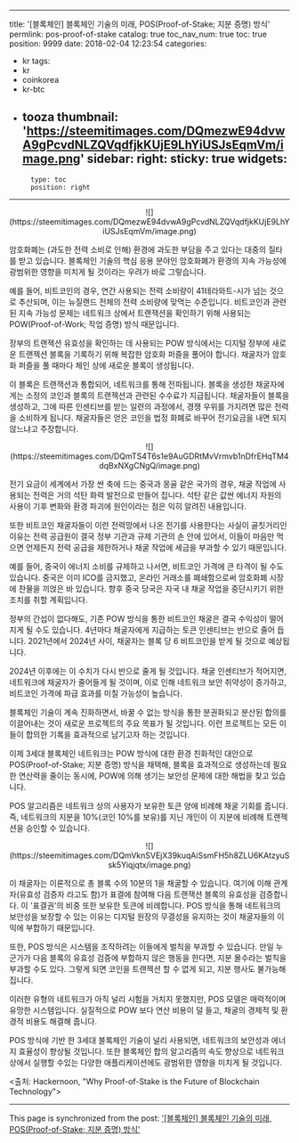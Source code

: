 
---
title: '[블록체인]  블록체인 기술의 미래, POS(Proof-of-Stake; 지분 증명) 방식'
permlink: pos-proof-of-stake
catalog: true
toc_nav_num: true
toc: true
position: 9999
date: 2018-02-04 12:23:54
categories:
- kr
tags:
- kr
- coinkorea
- kr-btc
- tooza
thumbnail: 'https://steemitimages.com/DQmezwE94dvwA9gPcvdNLZQVqdfjkKUjE9LhYiUSJsEqmVm/image.png'
sidebar:
    right:
        sticky: true
widgets:
    -
        type: toc
        position: right
---


<center>
![](https://steemitimages.com/DQmezwE94dvwA9gPcvdNLZQVqdfjkKUjE9LhYiUSJsEqmVm/image.png)
</center>

암호화폐는 (과도한 전력 소비로 인해) 환경에 과도한 부담을 주고 있다는 대중의 질타를 받고 있습니다.  블록체인 기술의 핵심 응용 분야인 암호화폐가  환경의 지속 가능성에 광범위한 영향을 미치게 될 것이라는 우려가 바로 그렇습니다. 

예를 들어, 비트코인의 경우, 연간 사용되는 전력 소비량이 41테라와트-시가 넘는 것으로 추산되며, 이는 뉴질랜드 전체의 전력 소비량에 맞먹는 수준입니다.   비트코인과 관련된 지속 가능성 문제는 네트워크 상에서 트랜잭션을 확인하기 위해 사용되는 POW(Proof-of-Work; 작업 증명) 방식 때문입니다. 

장부의 트랜젝션 유효성을 확인하는 데 사용되는 POW 방식에서는 디지털 장부에 새로운 트랜젝션 블록을 기록하기 위해 복잡한 암호화 퍼즐을 풀어야 합니다.  채굴자가 암호화 퍼즐을 풀 때마다 체인 상에 새로운 블록이 생성됩니다. 

이 블록은 트랜잭션과 통합되어, 네트워크를 통해 전파됩니다.  블록을 생성한 채굴자에게는 소정의 코인과 블록의 트랜젝션과 관련된 수수료가 지급됩니다.  채굴자들이 블록을 생성하고, 그에 따른 인센티브를 받는 일련의 과정에서, 경쟁 우위를 가지려면 많은 전력을 소비하게 됩니다.  채굴자들은 얻은 코인을 법정 화폐로 바꾸어 전기요금을 내면 되지 않느냐고 주장합니다. 

<center>
![](https://steemitimages.com/DQmTS4T6s1e9AuGDRtMvVrmvb1nDfrEHqTM4dqBxNXgCNgQ/image.png)
</center>

전기 요금이 세계에서 가장 싼 축에 드는 중국과 몽골 같은 국가의 경우,  채굴 작업에 사용되는 전력은 거의 석탄 화력 발전으로 만들어 집니다.  석탄 같은 값싼 에너지 자원의 사용이 기후 변화와 환경 파괴에 원인이라는 점은 익히 알려진 내용입니다. 

또한 비트코인 채굴자들이 이런 전력망에서 나온 전기를 사용한다는 사실이 골칫거리인 이유는 전력 공급원이 결국 정부 기관과 규제 기관의 손 안에 있어서, 이들이 마음만 먹으면 언제든지 전력 공급을 제한하거나 채굴 작업에 세금을 부과할 수 있기 때문입니다. 

예를 들어, 중국이 에너지 소비를 규제하고 나서면, 비트코인 가격에 큰 타격이 될 수도 있습니다.  중국은 이미 ICO를 금지했고, 온라인 거래소를 폐쇄함으로써 암호화폐 시장에 찬물을 끼얹은 바 있습니다.  향후 중국 당국은 자국 내 채굴 작업을 중단시키기 위한 조치를 취할 계획입니다.

정부의 간섭이 없다해도, 기존 POW 방식을 통한 비트코인 채굴은 결국 수익성이 떨어지게 될 수도 있습니다.  4년마다 채굴자에게 지급하는 토큰 인센티브는 반으로 줄어 듭니다.  2021년에서 2024년 사이, 채굴자는 블록 당 6 비트코인을 받게 될 것으로 예상됩니다.

2024년 이후에는 이 수치가 다시 반으로 줄게 될 것입니다.  채굴 인센티브가 적어지면, 네트워크에 채굴자가 줄어들게 될 것이며, 이로 인해 네트워크 보안 취약성이 증가하고, 비트코인 가격에 파급 효과를 미칠 가능성이 높습니다.

블록체인 기술이 계속 진화하면서, 바꿀 수 없는 방식을 통한 분권화되고 분산된 합의를 이끌어내는 것이 새로운 프로젝트의 주요 목표가 될 것입니다.  이런 프로젝트는 모든 이들이 합의한 기록을 효과적으로 남기고자 하는 것입니다. 

이제 3세대 블록체인 네트워크는 POW 방식에 대한 환경 친화적인 대안으로  POS(Proof-of-Stake; 지분 증명) 방식을 채택해, 블록을 효과적으로 생성하는데 필요한 연산력을 줄이는 동시에, POW에 의해 생기는 보안성 문제에 대한 해법을 찾고 있습니다. 

POS 알고리즘은 네트워크 상의 사용자가 보유한 토큰 양에 비례해 채굴 기회를 줍니다.   즉, 네트워크의 지분을 10%(코인 10%를 보유)를 지닌 개인이 이 지분에 비례해 트랜젝션을 승인할 수 있습니다.

<center>
![](https://steemitimages.com/DQmVknSVEjX39kuqAiSsmFH5h8ZLU6KAtzyuSsk5Yiqjqtx/image.png)
</center>

이 채굴자는 이론적으로 총 블록 수의 10분의 1을 채굴할 수 있습니다.  여기에 이해 관계자(유효성 검증자 라고도 함)가 표결에 참여해 다음 트랜잭션 블록의 유효성을 검증합니다.  이 '표결권'의 비중 또한 보유한 토큰에 비례합니다.  POS 방식을 통해 네트워크의 보안성을 보장할 수 있는 이유는 디지털 원장의 무결성을 유지하는 것이 채굴자들의 이익에 부합하기 때문입니다. 

또한, POS 방식은 시스템을 조작하려는 이들에게 벌칙을 부과할 수 있습니다.  만일 누군가가 다음 블록의 유효성 검증에 부합하지 않은 행동을 한다면, 지분 몰수라는 벌칙을 부과할 수도 있다.  그렇게 되면 코인을 트랜젝션 할 수 없게 되고, 지분 행사도 불가능해 집니다.

이러한 유형의 네트워크가 아직 널리 시험을 거치지 못했지만, POS 모델은 매력적이며 유망한 시스템입니다.  실질적으로 POW 보다 연산 비용이 덜 들고, 채굴의 경제적 및 환경적 비용도 해결해 줍니다.

POS 방식에 기반 한 3세대 블록체인 기술이 널리 사용되면,  네트워크의 보안성과 에너지 효율성이 향상될 것입니다.  또한 블록체인 합의 알고리즘의 속도 향상으로 네트워크 상에서 실행할 수있는 다양한 애플리케이션에도 광범위한 영향을 미치게 될 것입니다. 

<출처: Hackernoon, "Why Proof-of-Stake is the Future of Blockchain Technology">

- - -

This page is synchronized from the post: ['[블록체인]  블록체인 기술의 미래, POS(Proof-of-Stake; 지분 증명) 방식'](https://steemit.com/@pius.pius/pos-proof-of-stake)
